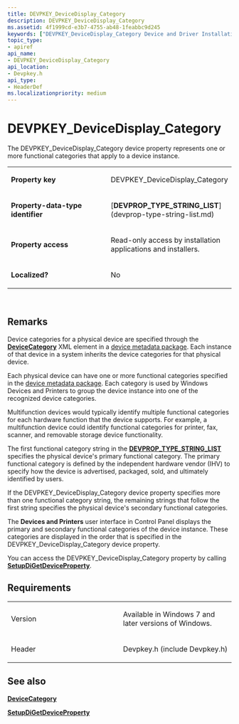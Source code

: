 ```yaml
---
title: DEVPKEY_DeviceDisplay_Category
description: DEVPKEY_DeviceDisplay_Category
ms.assetid: 4f1999cd-e3b7-4755-ab48-1feabbc9d245
keywords: ["DEVPKEY_DeviceDisplay_Category Device and Driver Installation"]
topic_type:
- apiref
api_name:
- DEVPKEY_DeviceDisplay_Category
api_location:
- Devpkey.h
api_type:
- HeaderDef
ms.localizationpriority: medium
---
```


# DEVPKEY_DeviceDisplay_Category


The DEVPKEY_DeviceDisplay_Category device property represents one or more functional categories that apply to a device instance.

<table>
<colgroup>
<col width="50%" />
<col width="50%" />
</colgroup>
<tbody>
<tr class="odd">
<td align="left"><p><strong>Property key</strong></p></td>
<td align="left"><p>DEVPKEY_DeviceDisplay_Category</p></td>
</tr>
<tr class="even">
<td align="left"><p><strong>Property-data-type identifier</strong></p></td>
<td align="left"><p>[<strong>DEVPROP_TYPE_STRING_LIST</strong>](devprop-type-string-list.md)</p></td>
</tr>
<tr class="odd">
<td align="left"><p><strong>Property access</strong></p></td>
<td align="left"><p>Read-only access by installation applications and installers.</p></td>
</tr>
<tr class="even">
<td align="left"><p><strong>Localized?</strong></p></td>
<td align="left"><p>No</p></td>
</tr>
</tbody>
</table>

 

Remarks
-------

Device categories for a physical device are specified through the [**DeviceCategory**](https://msdn.microsoft.com/library/windows/hardware/ff541101) XML element in a [device metadata package](https://msdn.microsoft.com/library/windows/hardware/ff541439). Each instance of that device in a system inherits the device categories for that physical device.

Each physical device can have one or more functional categories specified in the [device metadata package](https://msdn.microsoft.com/library/windows/hardware/ff541439). Each category is used by Windows Devices and Printers to group the device instance into one of the recognized device categories.

Multifunction devices would typically identify multiple functional categories for each hardware function that the device supports. For example, a multifunction device could identify functional categories for printer, fax, scanner, and removable storage device functionality.

The first functional category string in the [**DEVPROP_TYPE_STRING_LIST**](devprop-type-string-list.md) specifies the physical device's primary functional category. The primary functional category is defined by the independent hardware vendor (IHV) to specify how the device is advertised, packaged, sold, and ultimately identified by users.

If the DEVPKEY_DeviceDisplay_Category device property specifies more than one functional category string, the remaining strings that follow the first string specifies the physical device's secondary functional categories.

The **Devices and Printers** user interface in Control Panel displays the primary and secondary functional categories of the device instance. These categories are displayed in the order that is specified in the DEVPKEY_DeviceDisplay_Category device property.

You can access the DEVPKEY_DeviceDisplay_Category property by calling [**SetupDiGetDeviceProperty**](https://msdn.microsoft.com/library/windows/hardware/ff551963).

Requirements
------------

<table>
<colgroup>
<col width="50%" />
<col width="50%" />
</colgroup>
<tbody>
<tr class="odd">
<td align="left"><p>Version</p></td>
<td align="left"><p>Available in Windows 7 and later versions of Windows.</p></td>
</tr>
<tr class="even">
<td align="left"><p>Header</p></td>
<td align="left">Devpkey.h (include Devpkey.h)</td>
</tr>
</tbody>
</table>

## See also


[**DeviceCategory**](https://msdn.microsoft.com/library/windows/hardware/ff541101)

[**SetupDiGetDeviceProperty**](https://msdn.microsoft.com/library/windows/hardware/ff551963)

 

 






